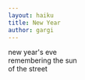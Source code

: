 ```yaml
---
layout: haiku 
title: New Year   
author: gargi
---   
```


new year's eve<br>
remembering the sun<br>
of the street<br>
